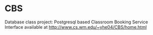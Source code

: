 # CBS
Database class project: Postgresql based Classroom Booking Service
Interface available at http://www.cs.wm.edu/~yhe04/CBS/home.html
